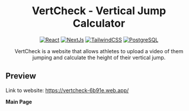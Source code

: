 <h1 align="center">VertCheck - Vertical Jump Calculator</h1>

<p align="center">
  <a href="#"><img alt="React" src="https://img.shields.io/badge/react-%2320232a.svg?style=for-the-badge&logo=react&logoColor=%2361DAFB"></a>
  <a href="#"><img alt="NextJs" src="https://img.shields.io/badge/next.js-000000?style=for-the-badge&logo=nextdotjs&logoColor=white"></a>
  <a href="#"><img alt="TailwindCSS" src="https://img.shields.io/badge/Tailwind_CSS-grey?style=for-the-badge&logo=tailwind-css&logoColor=38B2AC"></a>
  <a href="#"><img alt="PostgreSQL" src="https://img.shields.io/badge/firebase-a08021?style=for-the-badge&logo=firebase&logoColor=ffcd34"></a>
</p>

<p align="center">VertCheck is a website that allows athletes to upload a video of them jumping and calculate the height of their vertical jump.</p>

## Preview

Link to website: https://vertcheck-6b91e.web.app/

**Main Page**


